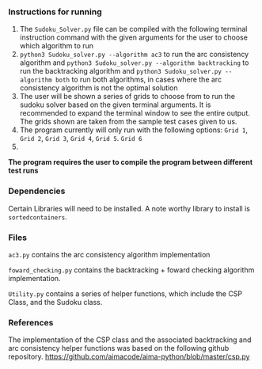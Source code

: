 ### Instructions for running
1. The `Sudoku_Solver.py` file can be compiled with the following terminal instruction command with the given arguments for the user to choose which algorithm to run
2. ```python3 Sudoku_solver.py --algorithm ac3``` to run the arc consistency algorithm and ```python3 Sudoku_solver.py --algorithm backtracking``` to run the backtracking algorithm and
   ```python3 Sudoku_solver.py --algorithm both``` to run both algorithms, in cases where the arc consistency algorithm is not the optimal solution 
3. The user will be shown a series of grids to choose from to run the sudoku solver based on the given terminal arguments. It is recommended to expand the terminal window to see the entire output. The grids shown are taken from the sample test cases given to us.
4. The program currently will only run with the following options: `Grid 1`, `Grid 2`, `Grid 3`, `Grid 4`, `Grid 5`. `Grid 6`
5. 
   
**The program requires the user to compile the program between different test runs**



### Dependencies
Certain Libraries will need to be installed. A note worthy library to install is `sortedcontainers`.


### Files


```ac3.py``` contains the arc consistency algorithm implementation


```foward_checking.py``` contains the backtracking + foward checking algorithm implementation.

```Utility.py``` contains a series of helper functions, which include the CSP Class, and the Sudoku class.



### References
The implementation of the CSP class and the associated backtracking and arc consistency helper functions was based on the following github repository.
https://github.com/aimacode/aima-python/blob/master/csp.py









